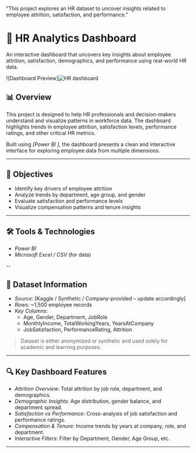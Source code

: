"This project explores an HR dataset to uncover insights related to employee attrition, satisfaction, and performance."

# 🧠 HR Analytics Dashboard

An interactive dashboard that uncovers key insights about employee attrition, satisfaction, demographics, and performance using real-world HR data.

![Dashboard Preview]![HR dashboard](https://github.com/user-attachments/assets/3fdb7bff-881b-4061-975b-e0376239a160)



## 📊 Overview

This project is designed to help HR professionals and decision-makers understand and visualize patterns in workforce data. 
The dashboard highlights trends in employee attrition, satisfaction levels, performance ratings, and other critical HR metrics.

Built using *[Power BI ]*, the dashboard presents a clean and interactive interface for exploring employee data from multiple dimensions.

---

## 🎯 Objectives

- Identify key drivers of employee attrition
- Analyze trends by department, age group, and gender
- Evaluate satisfaction and performance levels
- Visualize compensation patterns and tenure insights

---

## 🛠 Tools & Technologies

- *Power BI* 
- *Microsoft Excel / CSV* (for data)

--

## 🧾 Dataset Information

- *Source:* [Kaggle / Synthetic / Company-provided – update accordingly]
- *Rows:* ~1,500 employee records
- *Key Columns:*
  - Age, Gender, Department, JobRole
  - MonthlyIncome, TotalWorkingYears, YearsAtCompany
  - JobSatisfaction, PerformanceRating, Attrition

> Dataset is either anonymized or synthetic and used solely for academic and learning purposes.

---

## 🔍 Key Dashboard Features

- *Attrition Overview*: Total attrition by job role, department, and demographics.
- *Demographic Insights*: Age distribution, gender balance, and department spread.
- *Satisfaction vs Performance*: Cross-analysis of job satisfaction and performance ratings.
- *Compensation & Tenure*: Income trends by years at company, role, and department.
- *Interactive Filters*: Filter by Department, Gender, Age Group, etc.

---

